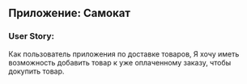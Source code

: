 ## Приложение: Самокат
### User Story: 
Как пользователь приложения по доставке товаров, 
Я хочу иметь возможность добавить товар к уже оплаченному заказу, чтобы докупить товар.